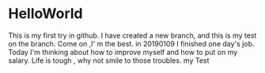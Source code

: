 # HelloWorld
This is my first try in github.
I have created a new branch, and this is my test on the branch.
Come on ,I' m the best.
in 20190109 I finished one day's job.
Today I'm thinking about how to improve myself and how to put on my salary.
Life is tough , why not smile to those troubles.
my Test 


